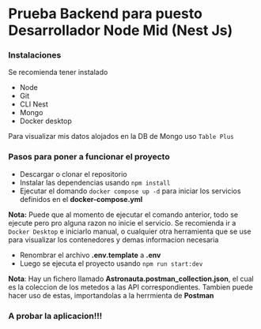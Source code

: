 # Prueba Backend para puesto Desarrollador Node Mid (Nest Js)

### Instalaciones

Se recomienda tener instalado

- Node
- Git
- CLI Nest
- Mongo
- Docker desktop

Para visualizar mis datos alojados en la DB de Mongo uso `Table Plus`

### Pasos para poner a funcionar el proyecto

- Descargar o clonar el repositorio
- Instalar las dependencias usando `npm install`
- Ejecutar el domando `docker compose up -d` para iniciar los servicios definidos en el **docker-compose.yml**

**Nota:** Puede que al momento de ejecutar el comando anterior, todo se ejecute pero pro alguna razon no inicie el servicio. Se recomienda ir a `Docker Desktop` e iniciarlo manual, o cualquier otra herramienta que se use para visualizar los contenedores y demas informacion necesaria

- Renombrar el archivo **.env.template** a **.env**
- Luego se ejecuta el proyecto usando `npm run start:dev`

**Nota**: Hay un fichero llamado **Astronauta.postman_collection.json**, el cual es la coleccion de los metedos a las API correspondientes. Tambien puede hacer uso de estas, importandolas a la herrmienta de **Postman**

### A probar la aplicacion!!!
